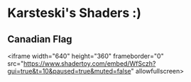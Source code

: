 # Karsteski's Shaders :)

## Canadian Flag

&lt;iframe width="640" height="360" frameborder="0" src="https://www.shadertoy.com/embed/WfSczh?gui=true&t=10&paused=true&muted=false" allowfullscreen></iframe>
